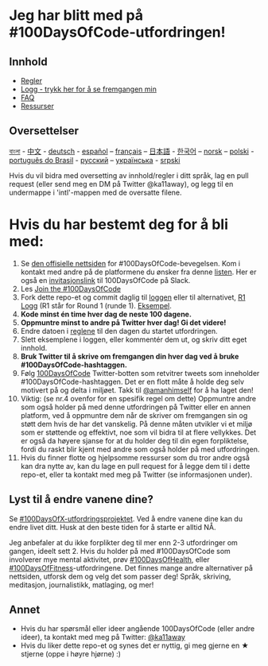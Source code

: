 # Jeg har blitt med på #100DaysOfCode-utfordringen!

## Innhold

* [Regler](rules.md)
* [Logg - trykk her for å se fremgangen min](log.md)
* [FAQ](FAQ.md)
* [Ressurser](resources.md)

## Oversettelser

[বাংলা](../bn/README.md) - [中文](../ch/README.md) - [deutsch](../de/README.md) - [español](../es/README.md) – [français](../fr/FAQ-fr.md) – [日本語](../ja/README.md) - [한국어](../ko/README-ko.md) – [norsk](../no/README.md) –  [polski](../pl/README.md) - [português do Brasil](../pt-br/LEIAME.md) - [русский](../ru/README-ru.md) – [українська](../ua/README-ua.md) - [srpski](intl/sr/README-sr.md)

Hvis du vil bidra med oversetting av innhold/regler i ditt språk, lag en pull request (eller send meg en DM på Twitter @ka11away), og legg til en undermappe i 'intl'-mappen med de oversatte filene.

# Hvis du har bestemt deg for å bli med:

1. Se [den offisielle nettsiden](http://100daysofcode.com/) for #100DaysOfCode-bevegelsen. Kom i kontakt med andre på de platformene du ønsker fra denne [listen](http://www.100daysofcode.com/connect/).
    Her er også en [invitasjonslink](https://join.slack.com/t/100xcode/shared_invite/zt-eivg7x1x-wgNPDh7ug_u4GcUwZNT8Zg) til 100DaysOfCode på Slack.
2. Les [Join the #100DaysOfCode](https://medium.freecodecamp.com/join-the-100daysofcode-556ddb4579e4)
3. Fork dette repo-et og commit daglig til [loggen](log.md) eller til alternativet, [R1 Logg](r1-log.md) (R1 står for Round 1 (runde 1). [Eksempel](https://github.com/Kallaway/100-days-kallaway-log).
4. **Kode minst én time hver dag de neste 100 dagene.**
5. **Oppmuntre minst to andre på Twitter hver dag! Gi det videre!**
6. Endre datoen i [reglene](rules.md) til den dagen du startet utfordringen.
7. Slett eksemplene i loggen, eller kommentér dem ut, og skriv ditt eget innhold.
8. **Bruk Twitter til å skrive om fremgangen din hver dag ved å bruke #100DaysOfCode-hashtaggen.**
9. Følg [100DaysOfCode](https://twitter.com/_100DaysOfCode) Twitter-botten som retvitrer tweets som inneholder #100DaysOfCode-hashtaggen. Det er en flott måte å holde deg selv motivert på og delta i miljøet. Takk til [@amanhimself](https://twitter.com/amanhimself) for å ha laget den!
10. Viktig: (se nr.4 ovenfor for en spesifik regel om dette) Oppmuntre andre som også holder på med denne utfordringen på Twitter eller en annen platform, ved å oppmuntre dem når de skriver om fremgangen sin og støtt dem hvis de har det vanskelig. På denne måten utvikler vi et miljø som er støttende og effektivt, noe som vil bidra til at flere vellykkes. Det er også da høyere sjanse for at du holder deg til din egen forpliktelse, fordi du raskt blir kjent med andre som også holder på med utfordringen.
11. Hvis du finner flotte og hjelpsomme ressurser som du tror andre også kan dra nytte av, kan du lage en pull request for å legge dem til i dette repo-et, eller ta kontakt med meg på Twitter (se informasjonen under).

## Lyst til å endre vanene dine?

Se [#100DaysOfX-utfordringsprojektet](http://100daysofx.com/). Ved å endre vanene dine kan du endre livet ditt. Husk at den beste tiden for å starte er alltid NÅ.

Jeg anbefaler at du ikke forplikter deg til mer enn 2-3 utfordringer om gangen, ideelt sett 2. Hvis du holder på med #100DaysOfCode som involverer mye mental aktivitet, prøv [#100DaysOfHealth](http://100daysofx.com/where-x-is/health/), eller [#100DaysOfFitness](http://100daysofx.com/challenges/)-utfordringene. Det finnes mange andre alternativer på nettsiden, utforsk dem og velg det som passer deg! Språk, skriving, meditasjon, journalistikk, matlaging, og mer!

## Annet

* Hvis du har spørsmål eller ideer angående 100DaysOfCode (eller andre ideer), ta kontakt med meg på Twitter: [@ka11away](https://twitter.com/ka11away)
* Hvis du liker dette repo-et og synes det er nyttig, gi meg gjerne en &#9733; stjerne (oppe i høyre hjørne) :)
